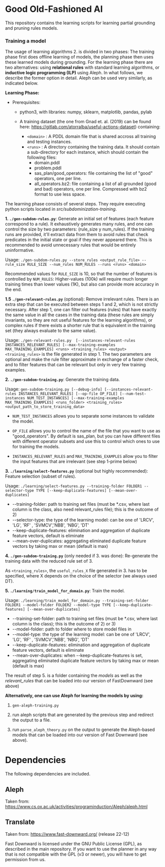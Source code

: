 # Good Old-Fashioned AI

This repository contains the learning scripts for learning partial grounding and pruning rules models.




### Training a model
The usage of learning algorithms 2. is divided in two phases:
The training phase first does offline learning of models, the planning phase then uses these learned models during grounding.
For the learning phase there are two alternatives: using **relational rules** with standard learning algorithms, or **inductive logic programming (ILP)** using Aleph.
In what follows, we describe the former option in detail. Aleph can be used very similarly, as indicated below.

**Learning Phase:**
* Prerequisites:
   - python3, with libraries: numpy, sklearn, matplotlib, pandas, pylab

   - A training dataset (the one from Gnad et. al. (2019) can be found here: <https://gitlab.com/atorralba/useful-actions-dataset>) containing:
      - `<domain>` : A PDDL domain file that is shared accross all training and testing instances.
      - `<runs>` : A directory containing the training data. It should contain a sub-directory for each instance, which should contain the following files:
        * domain.pddl
        * problem.pddl
        * sas_plan/good_operators: file containing the list of "good" operators, one per line.
        * all_operators.bz2: file containing a list of all grounded (good and bad) operators, one per line. Compressed with bz2 format to use less space.

The learning phase consists of several steps. They require executing python scripts located in *src/subdominization-training*.

**1. `./gen-subdom-rules.py`**: Generate an initial set of features (each feature correspond to a rule).
  It exhaustively generates many rules, and one can control the size by two parameters: (rule_size y num_rules).
  If the training runs are provided, it'll extract data from them to avoid rules that check predicates in the initial state or goal if they never appeared there. This is recommended to avoid unnecessary rules that would be entirely uninformative.

  Usage:
  `./gen-subdom-rules.py --store_rules <output_rule_file> --rule_size RULE_SIZE --num_rules NUM_RULES --runs <runs> <domain>`

  Recommended values for `RULE_SIZE` is 10, so that the number of features is controlled by `NUM_RULES`: Higher-values (100k) will require much longer training times than lower values (1K), but also can provide more accuracy in the end.


**1.5 `./gen-relevant-rules.py`** (optional): Remove irrelevant rules.
  There is an extra step that can be executed between steps 1 and 2, which is not strictly necessary.
  After step 1, one can filter out features (rules) that have exactly the same value in all the cases in the training data (these rules are simply invariants, so they are not useful features for the learning algorithms), or complex rules if there exists a shorter rule that is equivalent in the training set (they always evaluate to the same value).

  Usage:
  `./gen-relevant-rules.py  [--instances-relevant-rules INSTANCES_RELEVANT_RULES] [--max-training-examples MAX_TRAINING_EXAMPLES] <runs> <training_rules> <output>`
  `<training_rules>` is the file generated in step 1.
  The two parameters are optional and make the rule filter approximate in exchange of a faster check, and to filter features that can be relevant but only in very few training examples.


**2. `./gen-subdom-training.py`**: Generate the training data.

  Usage:
  `gen-subdom-training.py [--debug-info] [--instances-relevant-rules INSTANCES_RELEVANT_RULES] [--op-file OP_FILE] [--num-test-instances NUM_TEST_INSTANCES] [--max-training-examples MAX_TRAINING_EXAMPLES] <runs_folder> <training_rules> <output_path_to_store_training_data>`

   - `NUM_TEST_INSTANCES` allows you to separate some instances to validate the model.

   - `OP_FILE` allows you to control the name of the file that you want to use as "good_operators". By default is sas_plan, but you can have different files with different operator subsets and use this to control which ones to use for training the models.

   - `INSTANCES_RELEVANT_RULES` and `MAX_TRAINING_EXAMPLES` allow you to filter the input features that are irrelevant (see step 1-prime below)


**3. `./learning/select-features.py`** (optional but highly recommended): Feature selection (subset of rules).

  Usage:
  `./learning/select-features.py --training-folder FOLDER1 --selector-type TYPE [--keep-duplicate-features] [--mean-over-duplicates]`

  - --training-folder: path to training set files (must be *.csv, where last column is the class, also need relevant_rules file); this is the outcome of 2)
  - --selector-type: the type of the learning model: can be one of 'LRCV', 'LG', 'RF' , 'SVMCV','NBB', 'NBG', 'DT'
  - --keep-duplicate-features: elimination and aggregation of duplicate feature vectors, default is eliminate
  - --mean-over-duplicates: aggregating eliminated duplicate feature vectors by taking max or mean (default is max)

**4. `./gen-subdom-training.py`** (only needed if 3. was done): Re-generate the training data with the reduced rule set of 3.

As `<training_rules>`, the `useful_rules_X` file generated in 3. has to be specified, where X depends on the choice of the selector (we always used DT).

**5. `./learning/train_model_for_domain.py`**: Train the model.

  Usage:
  `./learning/train_model_for_domain.py --training-set-folder FOLDER1 --model-folder FOLDER2 --model-type TYPE [--keep-duplicate-features] [--mean-over-duplicates]`

  - --training-set-folder:  path to training set files (must be *.csv, where last column is the class); this is the outcome of 2) or 3)
  - --model-folder: path to folder where to store model files in
  - --model-type: the type of the learning model: can be one of 'LRCV', 'LG', 'RF' , 'SVMCV','NBB', 'NBG', 'DT'
  - --keep-duplicate-features: elimination and aggregation of duplicate feature vectors, default is eliminate
  - --mean-over-duplicates: when --keep-duplicate-features is set, aggregating eliminated duplicate feature vectors by taking max or mean (default is max)


The result of step 5. is a folder containing the *models* as well as the *relevant_rules* that can be loaded into our version of FastDownward (see above)



**Alternatively, one can use Aleph for learning the models by using:**
1. `gen-aleph-training.py`

2. run aleph scripts that are generated by the previous step and redirect the output to a file.

3. run `parse_aleph_theory.py` on the output to generate the Aleph-based models that can be loaded into our version of Fast Downward (see above).




# Dependencies

The following dependencies are included.

## Aleph

Taken from: https://www.cs.ox.ac.uk/activities/programinduction/Aleph/aleph.html

## Translate

Taken from:  https://www.fast-downward.org/  (release 22-12)

Fast Downward is licensed under the GNU Public License (GPL), as described in the main repository. If you want to use the planner in any way that is not compatible with the GPL (v3 or newer), you will have to get permission from us.
